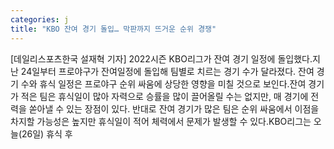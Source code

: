 ```yaml
---
categories: j
title: "KBO 잔여 경기 돌입… 막판까지 뜨거운 순위 경쟁"
---
```

[데일리스포츠한국 설재혁 기자] 2022시즌 KBO리그가 잔여 경기 일정에 돌입했다.지난 24일부터 프로야구가 잔여일정에 돌입해 팀별로 치르는 경기 수가 달라졌다. 잔여 경기 수와 휴식 일정은 프로야구 순위 싸움에 상당한 영향을 미칠 것으로 보인다.잔여 경기가 적은 팀은 휴식일이 많아 자력으로 승률을 많이 끌어올릴 수는 없지만, 매 경기에 전력을 쏟아낼 수 있는 장점이 있다. 반대로 잔여 경기가 많은 팀은 순위 싸움에서 이점을 차지할 가능성은 높지만 휴식일이 적어 체력에서 문제가 발생할 수 있다.KBO리그는 오늘(26일) 휴식 후